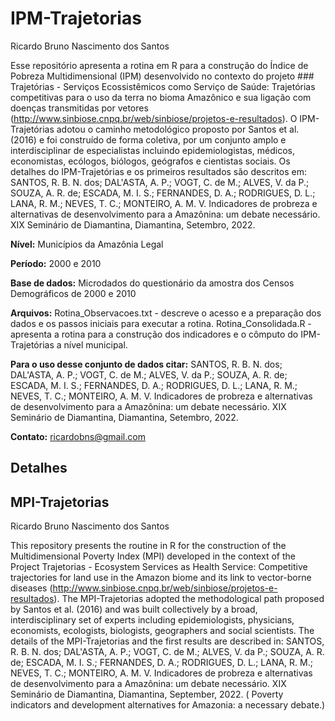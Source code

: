 # IPM-Trajetorias

Ricardo Bruno Nascimento dos Santos

Esse repositório apresenta a rotina em R para a construção do Índice de Pobreza Multidimensional (IPM) desenvolvido no contexto do projeto ### Trajetórias - Serviços Ecossistêmicos como Serviço de Saúde: Trajetórias competitivas para o uso da terra no bioma Amazônico e sua ligação com doenças transmitidas por vetores (http://www.sinbiose.cnpq.br/web/sinbiose/projetos-e-resultados). O IPM-Trajetórias adotou o caminho metodológico proposto por Santos et al. (2016) e foi construído 
de forma coletiva, por um conjunto amplo e interdisciplinar de especialistas incluindo epidemiologistas, médicos, economistas, ecólogos, biólogos, geógrafos e cientistas sociais. 
Os detalhes do IPM-Trajetórias e os primeiros resultados são descritos em: SANTOS, R. B. N. dos; DAL'ASTA, A. P.; VOGT, C. de M.; ALVES, V. da P.; SOUZA, A. R. de; ESCADA, M. I. S.; FERNANDES, D. A.; RODRIGUES, D. L.; LANA, R. M.; NEVES, T. C.; MONTEIRO, A. M. V. Indicadores de probreza e alternativas de desenvolvimento para a Amazônina: um debate necessário. XIX Seminário de Diamantina, Diamantina, Setembro, 2022.  


**Nível:** Municípios da Amazônia Legal

**Período:** 2000 e 2010

**Base de dados:** Microdados do questionário da amostra dos Censos Demográficos de 2000 e 2010

**Arquivos:** Rotina_Observacoes.txt - descreve o acesso e a preparação dos dados e os passos iniciais para executar a rotina.
Rotina_Consolidada.R - apresenta a rotina para a construção dos indicadores e o cômputo do IPM-Trajetórias a nível municipal.

**Para o uso desse conjunto de dados citar:** SANTOS, R. B. N. dos; DAL'ASTA, A. P.; VOGT, C. de M.; ALVES, V. da P.; SOUZA, A. R. de; ESCADA, M. I. S.; FERNANDES, D. A.; RODRIGUES, D. L.; LANA, R. M.; NEVES, T. C.; MONTEIRO, A. M. V. Indicadores de probreza e alternativas de desenvolvimento para a Amazônina: um debate necessário. XIX Seminário de Diamantina, Diamantina, Setembro, 2022.

**Contato:** ricardobns@gmail.com


## Detalhes

## MPI-Trajetorias

Ricardo Bruno Nascimento dos Santos

This repository presents the routine in R for the construction of the Multidimensional Poverty Index (MPI) developed in the context of the Project Trajetorias - Ecosystem Services as Health Service: Competitive trajectories for land use in the Amazon biome and its link to vector-borne diseases (http://www.sinbiose.cnpq.br/web/sinbiose/projetos-e-resultados). The MPI-Trajetorias adopted the methodological path proposed by Santos et al. (2016) and was built collectively by a broad, interdisciplinary set of experts including epidemiologists, physicians, economists, ecologists, biologists, geographers and social scientists. The details of the MPI-Trajetorias and the first results are described in: SANTOS, R. B. N. dos; DAL'ASTA, A. P.; VOGT, C. de M.; ALVES, V. da P.; SOUZA, A. R. de; ESCADA, M. I. S.; FERNANDES, D. A.; RODRIGUES, D. L.; LANA, R. M.; NEVES, T. C.; MONTEIRO, A. M. V. Indicadores de probreza e alternativas de desenvolvimento para a Amazônina: um debate necessário. XIX Seminário de Diamantina, Diamantina, September, 2022. ( Poverty indicators and development alternatives for Amazonia: a necessary debate.)
